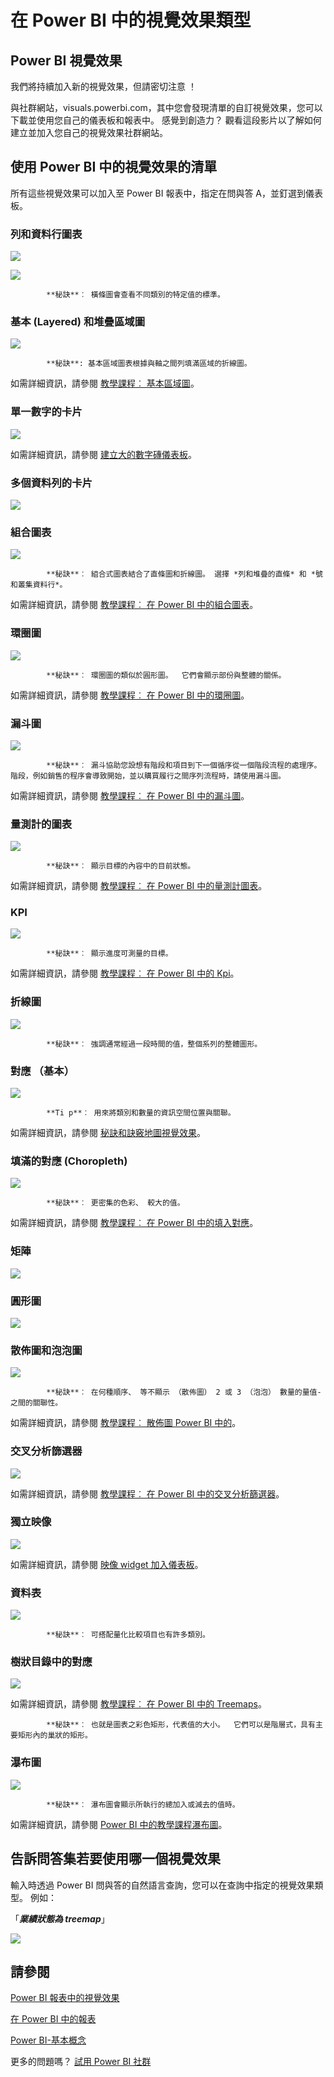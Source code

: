 <properties
   pageTitle="在 Power BI 中的視覺效果類型"
   description="在 Power BI 中的視覺效果類型"
   services="powerbi"
   documentationCenter=""
   authors="mihart"
   manager="mblythe"
   backup=""
   editor=""
   tags=""
   qualityFocus="no"
   qualityDate=""/>

<tags
   ms.service="powerbi"
   ms.devlang="NA"
   ms.topic="article"
   ms.tgt_pltfrm="NA"
   ms.workload="powerbi"
   ms.date="09/17/2016"
   ms.author="mihart"/>
# 在 Power BI 中的視覺效果類型


## Power BI 視覺效果

我們將持續加入新的視覺效果，但請密切注意 ！

與社群網站，visuals.powerbi.com，其中您會發現清單的自訂視覺效果，您可以下載並使用您自己的儀表板和報表中。 感覺到創造力？  觀看這段影片以了解如何建立並加入您自己的視覺效果社群網站。  

## 使用 Power BI 中的視覺效果的清單

所有這些視覺效果可以加入至 Power BI 報表中，指定在問與答 A，並釘選到儀表板。

### 列和資料行圖表

![](media/powerbi-service-visualization-types-for-reports-and-q-and-a/pbi_Nancy_viz_bar.png) 

 ![](media/powerbi-service-visualization-types-for-reports-and-q-and-a/pbi_Nancy_viz_col.png)


            **秘訣**︰ 橫條圖會查看不同類別的特定值的標準。

### 基本 (Layered) 和堆疊區域圖

![](media/powerbi-service-visualization-types-for-reports-and-q-and-a/basicareamapsmall.png)


            **秘訣**: 基本區域圖表根據與軸之間列填滿區域的折線圖。

如需詳細資訊，請參閱 [教學課程︰ 基本區域圖](powerbi-service-tutorial-basic-area-chart.md)。

### 單一數字的卡片

![](media/powerbi-service-visualization-types-for-reports-and-q-and-a/pbi_Nancy_viz_card.png)

如需詳細資訊，請參閱 [建立大的數字磚儀表板](powerbi-service-create-a-big-number-tile-for-a-dashboard.md)。

### 多個資料列的卡片

![](media/powerbi-service-visualization-types-for-reports-and-q-and-a/multi-row-card.png)


### 組合圖表

![](media/powerbi-service-visualization-types-for-reports-and-q-and-a/comboSmall.png)


            **秘訣**︰ 組合式圖表結合了直條圖和折線圖。 選擇 *列和堆疊的直條* 和 *號和叢集資料行*。

如需詳細資訊，請參閱 [教學課程︰ 在 Power BI 中的組合圖表](powerbi-service-tutorial-combo-chart-merge-visualizations.md)。

### 環圈圖

![](media/powerbi-service-visualization-types-for-reports-and-q-and-a/donutSmall.png)


            **秘訣**︰ 環圈圖的類似於圓形圖。  它們會顯示部份與整體的關係。

如需詳細資訊，請參閱 [教學課程︰ 在 Power BI 中的環圈圖](powerbi-service-tutorial-doughnut-charts.md)。

### 漏斗圖

![](media/powerbi-service-visualization-types-for-reports-and-q-and-a/pbi_Nancy_viz_funnel.png)


            **秘訣**︰ 漏斗協助您設想有階段和項目到下一個循序從一個階段流程的處理序。  階段，例如銷售的程序會導致開始，並以購買履行之間序列流程時，請使用漏斗圖。

如需詳細資訊，請參閱 [教學課程︰ 在 Power BI 中的漏斗圖](powerbi-service-tutorial-funnel-charts.md)。

### 量測計的圖表

![](media/powerbi-service-visualization-types-for-reports-and-q-and-a/gauge_m.PNG)


            **秘訣**︰ 顯示目標的內容中的目前狀態。

如需詳細資訊，請參閱 [教學課程︰ 在 Power BI 中的量測計圖表](powerbi-service-tutorial-radial-gauge-charts.md)。

###   KPI

![](media/powerbi-service-visualization-types-for-reports-and-q-and-a/power-bi-kpi.png)


            **秘訣**︰ 顯示進度可測量的目標。

如需詳細資訊，請參閱 [教學課程︰ 在 Power BI 中的 Kpi](powerbi-service-tutorial-kpi.md)。

### 折線圖

![](media/powerbi-service-visualization-types-for-reports-and-q-and-a/pbi_Nancy_viz_line.png)


            **秘訣**︰ 強調通常經過一段時間的值，整個系列的整體圖形。

### 對應 （基本）

![](media/powerbi-service-visualization-types-for-reports-and-q-and-a/pbi-Nancy_viz_map.png)


            **Ti p**︰ 用來將類別和數量的資訊空間位置與關聯。

如需詳細資訊，請參閱 [秘訣和訣竅地圖視覺效果](powerbi-service-tips-and-tricks-for-power-bi-map-visualizations.md)。

### 填滿的對應 (Choropleth)

![](media/powerbi-service-visualization-types-for-reports-and-q-and-a/pbi_Nancy_viz_FilledMap.png)


            **秘訣**︰ 更密集的色彩、 較大的值。

如需詳細資訊，請參閱 [教學課程︰ 在 Power BI 中的填入對應](powerbi-service-tutorial-filled-maps-choropleths.md)。

### 矩陣

![](media/powerbi-service-visualization-types-for-reports-and-q-and-a/matrix.png)

### 圓形圖

![](media/powerbi-service-visualization-types-for-reports-and-q-and-a/pbi_Nancy_viz_pie.png)

### 散佈圖和泡泡圖

![](media/powerbi-service-visualization-types-for-reports-and-q-and-a/pbi_Nancy_viz_bubble.png)


            **秘訣**︰ 在何種順序、 等不顯示 （散佈圖） 2 或 3 （泡泡） 數量的量值-之間的關聯性。

如需詳細資訊，請參閱 [教學課程︰ 散佈圖 Power BI 中的](powerbi-service-tutorial-scatter.md)。

### 交叉分析篩選器

![](media/powerbi-service-visualization-types-for-reports-and-q-and-a/PBI_slicer.png)

如需詳細資訊，請參閱 [教學課程︰ 在 Power BI 中的交叉分析篩選器](powerbi-service-tutorial-slicers.md)。

### 獨立映像

![](media/powerbi-service-visualization-types-for-reports-and-q-and-a/pbi_Nancy_viz_image.png)

如需詳細資訊，請參閱 [映像 widget 加入儀表板](powerbi-service-add-a-widget-to-a-dashboard.md)。

### 資料表

![](media/powerbi-service-visualization-types-for-reports-and-q-and-a/tableType.png)


            **秘訣**︰ 可搭配量化比較項目也有許多類別。

### 樹狀目錄中的對應

![](media/powerbi-service-visualization-types-for-reports-and-q-and-a/pbi_Nancy_viz_tree.png)

如需詳細資訊，請參閱 [教學課程︰ 在 Power BI 中的 Treemaps](powerbi-service-tutorial-treemaps.md)。


            **秘訣**︰ 也就是圖表之彩色矩形，代表值的大小。  它們可以是階層式，具有主要矩形內的巢狀的矩形。

### 瀑布圖

![](media/powerbi-service-visualization-types-for-reports-and-q-and-a/waterfallsmall.png)


            **秘訣**︰ 瀑布圖會顯示所執行的總加入或減去的值時。

如需詳細資訊，請參閱 [Power BI 中的教學課程瀑布圖](powerbi-service-tutorial-waterfall-charts.md)。

###

## 告訴問答集若要使用哪一個視覺效果

輸入時透過 Power BI 問與答的自然語言查詢，您可以在查詢中指定的視覺效果類型。  例如：

「***業績狀態為 treemap***」

![](media/powerbi-service-visualization-types-for-reports-and-q-and-a/QAtreeMap.png)


## 請參閱

[Power BI 報表中的視覺效果](powerbi-service-visualizations-for-reports.md)

[在 Power BI 中的報表](powerbi-service-reports.md)

[Power BI-基本概念](powerbi-service-basic-concepts.md)

更多的問題嗎？ [試用 Power BI 社群](http://community.powerbi.com/)
